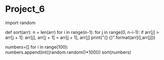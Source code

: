 # Project_6



import random

def sort(arr):
    n = len(arr)
    for i in range(n-1):
        for j in range(0, n-i-1):
            if arr[j] > arr[j + 1]:
                arr[j], arr[j + 1] = arr[j + 1], arr[j]
            print("{} {}".format(arr[i],arr[j]))

numbers=[]
for i in range(100):
    numbers.append(int((random.random()*100)))
sort(numbers)

